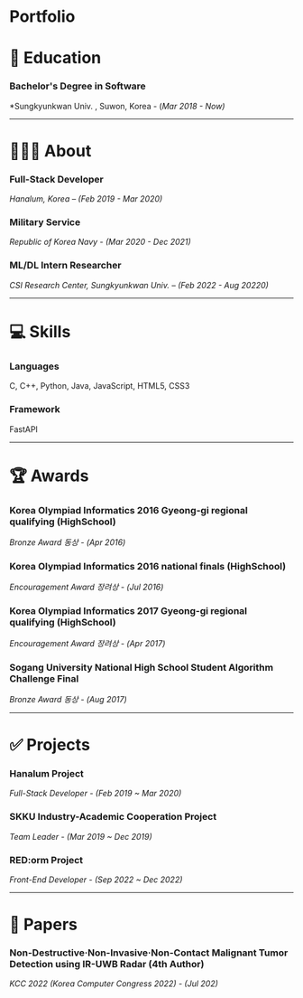 # Portfolio

# 📖 Education

### **Bachelor's Degree in Software**

*Sungkyunkwan Univ. , Suwon, Korea - (*Mar 2018 - Now)*

---

# 🙍🏻‍♂️ About

### Full-Stack Developer

*Hanalum, Korea – (Feb 2019 - Mar 2020)*


### Military Service

*Republic of Korea Navy - (Mar 2020 - Dec 2021)*


### ML/DL Intern Researcher

*CSI Research Center, Sungkyunkwan Univ. – (Feb 2022 - Aug 20220)*

---

# 💻 Skills

### Languages

 C, C++, Python, Java, JavaScript, HTML5, CSS3


### Framework

 FastAPI

---

# 🏆 Awards

### Korea Olympiad Informatics 2016 Gyeong-gi **regional qualifying** (HighSchool)

*Bronze Award 동상 - (Apr 2016)*


### Korea Olympiad Informatics 2016 n**ational finals** (HighSchool)

*Encouragement Award 장려상 - (Jul 2016)*


### Korea Olympiad Informatics 2017 Gyeong-gi **regional qualifying** (HighSchool)

*Encouragement Award 장려상 - (Apr 2017)*


### **Sogang University National High School Student Algorithm Challenge Final**

*Bronze Award 동상 - (Aug 2017)*

---

# ✅ Projects

### Hanalum Project

*Full-Stack Developer - (Feb 2019 ~ Mar 2020)*


### SKKU Industry-Academic Cooperation Project

*Team Leader - (Mar 2019 ~ Dec 2019)*


### RED:orm Project

*Front-End Developer - (Sep 2022 ~ Dec 2022)*

---

# 🧾 Papers

### Non-Destructive·Non-Invasive·Non-Contact Malignant Tumor Detection using IR-UWB Radar (4th Author)

*KCC 2022 (Korea Computer Congress 2022) - (Jul 202)*
